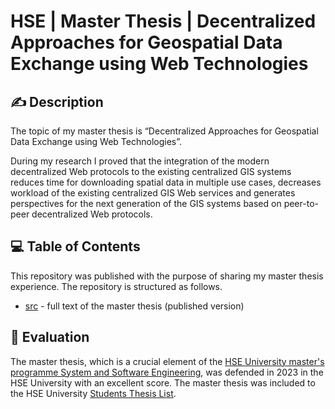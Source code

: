 # HSE | Master Thesis | Decentralized Approaches for Geospatial Data Exchange using Web Technologies

## ✍  Description

The topic of my master thesis is “Decentralized Approaches for Geospatial Data Exchange using Web Technologies”. 

During my research I proved that the integration of the modern decentralized Web protocols to the existing centralized GIS systems reduces time for downloading spatial data in multiple use cases, decreases workload of the existing centralized GIS Web services and  generates perspectives for the next generation of the GIS systems based on peer-to-peer decentralized Web protocols.

## 💻  Table of Contents

This repository was published with the purpose of sharing my master thesis experience. The repository is structured as follows. 

* [src](./src) - full text of the master thesis (published version)

## 🦾 Evaluation

The master thesis, which is a crucial element of the [HSE University master's programme System and Software Engineering](https://www.hse.ru/en/ma/se/), was defended in 2023 in the HSE University with an excellent score. The master thesis was included to the HSE University [Students Thesis List](https://www.hse.ru/en/edu/vkr/835939126).

